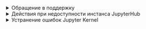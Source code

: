 
<details>
<summary>Обращение в поддержку</summary>

При обращении в поддержку не забудьте указать ID вашего инстанса Cloud ML Platform. ID инстанса можно найти в разделе «ML Platform» -> «Инстансы» -> Имя инстанса.

После нажатия на имя инстанса откроется страница с подробной информацией. На строке «ID» вы можете скопировать ID инстанса, нажав иконку «Копировать».

</details>

<details>

<summary>Действия при недоступности инстанса JupyterHub</summary>

В случае если интерфейс JupyterHub перестает отвечать, вам следует перезагрузить инстанс ВМ с JupyterHub.

Чтобы перезагрузить ВМ:

1. Перейдите в раздел **Облачные вычисления** -> **Виртуальные машины**.
2. Нажмите ![ ](/ru/assets/more-icon.svg "inline") для инстанса ВМ с JupyterHub и выберите пункт **Перезагрузить**.

Подробнее об управлении виртуальными машинами — в статье [«Управление ВМ»](/computing/iaas/service-management/vm/vm-manage).

</details>

<details>

<summary>Устранение ошибок Jupyter Kernel</summary>

После установки библиотек или при зависании Jupyter Kernel необходимо перезапустить. Для перезапуска Kernel в интерфейсе JupyterHub выберите пункт меню «Kernel» -> «Restart Kernel».

Вы можете узнать больше о подключении к интерфейсу JupyterHub в статье [«Подключение к JupyterHub»](../jupyterhub/quick-start/connect).

</details>
